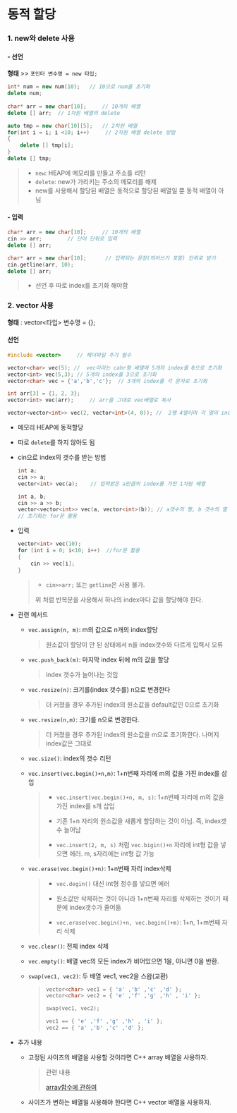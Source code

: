 # 동적 할당

### 1. new와 delete 사용

#### -  선언

**형태** >> `포인터 변수명 = new 타입;`

```c++
int* num = new num(10);   // 10으로 num을 초기화
delete num;
    
char* arr = new char[10];     // 10개의 배열
delete [] arr;  // 1차원 배열의 delete

auto tmp = new char[10][5];   // 2차원 배열
for(int i = i; i <10; i++)     // 2차원 배열 delete 방법
{
    delete [] tmp[i];
}
delete [] tmp;
```

> - `new`: HEAP에 메모리를 만들고 주소를 리턴
> - `delete`: new가 가리키는 주소의 메모리를 해제
> - new를 사용해서 할당된 배열은 동적으로 할당된 배열일 뿐 동적 배열이 아님

#### -  입력

```c++
char* arr = new char[10];     // 10개의 배열
cin >> arr;        // 단어 단위로 입력
delete [] arr;  

char* arr = new char[10];      // 입력되는 문장(띄어쓰기 포함) 단위로 받기
cin.getline(arr, 10);
delete [] arr; 
```

> - 선언 후 따로 index를 초기화 해야함



### 2. vector 사용

**형태** : vector<타입> 변수명 = {};

#### 선언

```c++
#include <vector>     // 헤더파일 추가 필수

vector<char> vec(5); //  vec이라는 cahr형 배열에 5개의 index를 0으로 초기화
vector<int> vec(5,3); // 5개의 index를 3으로 초기화
vector<char> vec = {'a','b','c'};  // 3개의 index를 각 문자로 초기화

int arr[3] = {1, 2, 3};
vector<int> vec(arr);     // arr을 그대로 vec배열로 복사

vector<vector<int>> vec(2, vector<int>(4, 0)); //  2행 4열이며 각 열의 index는 0으로 초기화 된 2차원 벡터
```

- 메모리 HEAP에 동적할당
- 따로 `delete`를 하지 않아도 됨

- cin으로 index의 갯수를 받는 방법

  ```c++
  int a;
  cin >> a;
  vector<int> vec(a);    // 입력받은 a만큼의 index를 가진 1차원 배열
  
  int a, b;
  cin >> a >> b;
  vector<vector<int>> vec(a, vector<int>(b)); // a갯수의 행, b 갯수의 열 intdex를 가진 2차원 배열 
  // 초기화는 for문 활용
  ```

- 입력

  ```c++
  vector<int> vec(10);
  for (int i = 0; i<10; i++)  //for문 활용
  {
      cin >> vec[i];
  }
  ```

  > - `cin>>arr;` 또는 `getline`은 사용 불가. 
  >
  > 위 처럼 반복문을 사용해서 하나의 index마다 값을 할당해야 한다.




- 관련 메서드

  - `vec.assign(n, m)`: m의 값으로 n개의 index할당

    > 원소값이 할당이 안 된 상태에서  n을 index갯수와 다르게 입력시 오류 

  - `vec.push_back(m)`: 마지막 index 뒤에 m의 값을 할당

    > index 갯수가 늘어나는 것임

  - `vec.resize(n)`: 크기를(index 갯수를) n으로 변경한다

    > 더 커졌을 경우 추가된 index의 원소값을 default값인 0으로 초기화

  - `vec.resize(n,m)`: 크기를 n으로 변경한다.

    > 더 커졌을 경우 추가된 index의 원소값을 m으로 초기화한다. 나머지 index값은 그대로

  - `vec.size()`: index의 갯수 리턴

  - `vec.insert(vec.begin()+n,m)`: 1+n번째 자리에 m의 값을 가진 index를 삽입

    >- `vec.insert(vec.begin()+n, m, s)`: 1+n번째 자리에 m의 값을 가진 index를 s개 삽입
    >
    >- 기존 1+n 자리의 원소값을 새롭게 할당하는 것이 아님. 즉, index갯수 늘어남
    >
    >- `vec.insert(2, m, s)` 처럼 `vec.bigin()+n` 자리에 int형 값을 넣으면 에러.  m, s자리에는 int형 값 가능

  - `vec.erase(vec.begin()+n)`: 1+n번째 자리 index삭제

    > - `vec.degin()` 대신 int형 정수를 넣으면 에러
    >
    > - 원소값만 삭제하는 것이 아니라 1+n번째 자리를 삭제하는 것이기 때문에 index갯수가 줄어듦
    > - `vec.erase(vec.begin()+n, vec.begin()+m)`: 1+n, 1+m번째 자리 삭제

  - `vec.clear()`: 전체 index 삭제
  
  - `vec.empty()`: 배열 vec의 모든 index가 비어있으면 1을, 아니면 0을 반환.
  
  - `swap(vec1, vec2)`: 두 배열 vec1, vec2을 스왑(교환)
  
    > ```c++
    > vector<char> vec1 = { 'a' ,'b' ,'c' ,'d' };
    > vector<char> vec2 = { 'e' ,'f' ,'g' ,'h' , 'i' };
    > 
    > swap(vec1, vec2);
    > 
    > vec1 == { 'e' ,'f' ,'g' ,'h' , 'i' };
    > vec2 == { 'a' ,'b' ,'c' ,'d' };
    > ```



- 추가 내용

  - 고정된 사이즈의 배열을 사용할 것이라면 C++ array 배열을 사용하자.

    > 관련 내용
    >
    > [array함수에 관하여](https://github.com/HibernationNo1/TIL/blob/master/study_C%2B%2B/array%ED%95%A8%EC%88%98%EC%97%90%20%EA%B4%80%ED%95%98%EC%97%AC.md)

  - 사이즈가 변하는 배열읠 사용해야 한다면 C++ vector 배열을 사용하자.

